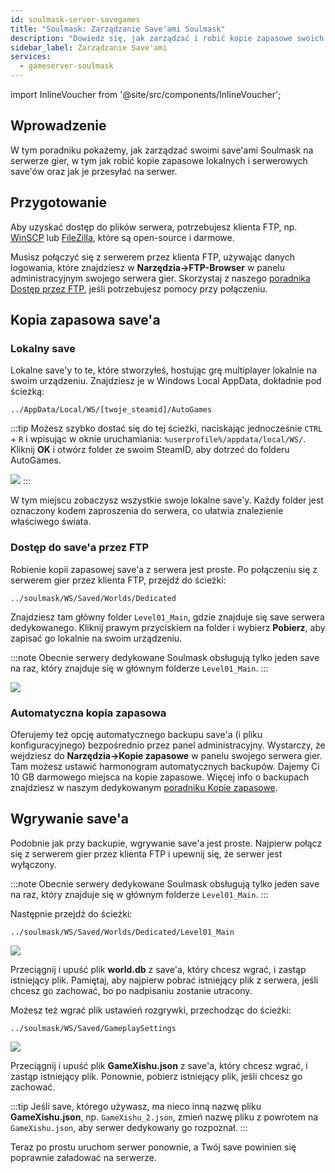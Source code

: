 ```yaml
---
id: soulmask-server-savegames
title: "Soulmask: Zarządzanie Save'ami Soulmask"
description: "Dowiedz się, jak zarządzać i robić kopie zapasowe swoich save'ów Soulmask lokalnie i na serwerze, aby gra była bezpieczna → Sprawdź teraz"
sidebar_label: Zarządzanie Save'ami
services:
  - gameserver-soulmask
---
```


import InlineVoucher from '@site/src/components/InlineVoucher';

## Wprowadzenie

W tym poradniku pokażemy, jak zarządzać swoimi save'ami Soulmask na serwerze gier, w tym jak robić kopie zapasowe lokalnych i serwerowych save'ów oraz jak je przesyłać na serwer.

<InlineVoucher />

## Przygotowanie

Aby uzyskać dostęp do plików serwera, potrzebujesz klienta FTP, np. [WinSCP](https://winscp.net/eng/index.php) lub [FileZilla](https://filezilla-project.org/), które są open-source i darmowe.

Musisz połączyć się z serwerem przez klienta FTP, używając danych logowania, które znajdziesz w **Narzędzia->FTP-Browser** w panelu administracyjnym swojego serwera gier. Skorzystaj z naszego [poradnika Dostęp przez FTP](gameserver-ftpaccess.md), jeśli potrzebujesz pomocy przy połączeniu.

## Kopia zapasowa save'a

### Lokalny save

Lokalne save'y to te, które stworzyłeś, hostując grę multiplayer lokalnie na swoim urządzeniu. Znajdziesz je w Windows Local AppData, dokładnie pod ścieżką:
```
../AppData/Local/WS/[twoje_steamid]/AutoGames
```

:::tip
Możesz szybko dostać się do tej ścieżki, naciskając jednocześnie `CTRL` + `R` i wpisując w oknie uruchamiania: `%userprofile%/appdata/local/WS/`. Kliknij **OK** i otwórz folder ze swoim SteamID, aby dotrzeć do folderu AutoGames.

![](https://screensaver01.zap-hosting.com/index.php/s/FT4J9Jdi8d8LDxq/preview)
:::

W tym miejscu zobaczysz wszystkie swoje lokalne save'y. Każdy folder jest oznaczony kodem zaproszenia do serwera, co ułatwia znalezienie właściwego świata.

### Dostęp do save'a przez FTP

Robienie kopii zapasowej save'a z serwera jest proste. Po połączeniu się z serwerem gier przez klienta FTP, przejdź do ścieżki:
```
../soulmask/WS/Saved/Worlds/Dedicated
```

Znajdziesz tam główny folder `Level01_Main`, gdzie znajduje się save serwera dedykowanego. Kliknij prawym przyciskiem na folder i wybierz **Pobierz**, aby zapisać go lokalnie na swoim urządzeniu.

:::note
Obecnie serwery dedykowane Soulmask obsługują tylko jeden save na raz, który znajduje się w głównym folderze `Level01_Main`.
:::

![](https://screensaver01.zap-hosting.com/index.php/s/Ywna6zc3BkCK6ES/preview)

### Automatyczna kopia zapasowa

Oferujemy też opcję automatycznego backupu save'a (i pliku konfiguracyjnego) bezpośrednio przez panel administracyjny. Wystarczy, że wejdziesz do **Narzędzia->Kopie zapasowe** w panelu swojego serwera gier. Tam możesz ustawić harmonogram automatycznych backupów. Dajemy Ci 10 GB darmowego miejsca na kopie zapasowe. Więcej info o backupach znajdziesz w naszym dedykowanym [poradniku Kopie zapasowe](gameserver-backups.md).

## Wgrywanie save'a

Podobnie jak przy backupie, wgrywanie save'a jest proste. Najpierw połącz się z serwerem gier przez klienta FTP i upewnij się, że serwer jest wyłączony.

:::note
Obecnie serwery dedykowane Soulmask obsługują tylko jeden save na raz, który znajduje się w głównym folderze `Level01_Main`.
:::

Następnie przejdź do ścieżki:
```
../soulmask/WS/Saved/Worlds/Dedicated/Level01_Main
```

![](https://screensaver01.zap-hosting.com/index.php/s/iWKPKw5Grg4JgPi/preview)

Przeciągnij i upuść plik **world.db** z save'a, który chcesz wgrać, i zastąp istniejący plik. Pamiętaj, aby najpierw pobrać istniejący plik z serwera, jeśli chcesz go zachować, bo po nadpisaniu zostanie utracony.

Możesz też wgrać plik ustawień rozgrywki, przechodząc do ścieżki:
```
../soulmask/WS/Saved/GameplaySettings
```

![](https://screensaver01.zap-hosting.com/index.php/s/yqXF9EaDCin5rzT/preview)

Przeciągnij i upuść plik **GameXishu.json** z save'a, który chcesz wgrać, i zastąp istniejący plik. Ponownie, pobierz istniejący plik, jeśli chcesz go zachować.

:::tip
Jeśli save, którego używasz, ma nieco inną nazwę pliku **GameXishu.json**, np. `GameXishu_2.json`, zmień nazwę pliku z powrotem na `GameXishu.json`, aby serwer dedykowany go rozpoznał.
:::

Teraz po prostu uruchom serwer ponownie, a Twój save powinien się poprawnie załadować na serwerze.

<InlineVoucher />